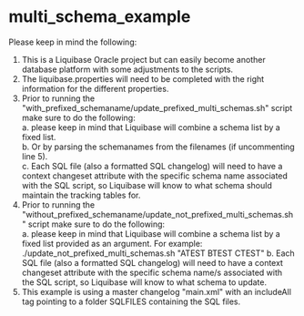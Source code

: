 # multi_schema_example
Please keep in mind the following:
1. This is a Liquibase Oracle project but can easily become another database platform with some adjustments to the scripts.
2. The liquibase.properties will need to be completed with the right information for the different properties.
3. Prior to running the "with_prefixed_schemaname/update_prefixed_multi_schemas.sh" script make sure to do the following:<br />
  a. please keep in mind that Liquibase will combine a schema list by a fixed list.<br />
  b. Or by parsing the schemanames from the filenames (if uncommenting line 5).<br />
  c. Each SQL file (also a formatted SQL changelog) will need to have a context changeset attribute with the specific schema name associated with the SQL script, so    Liquibase will know to what schema should maintain the tracking tables for.
4. Prior to running the "without_prefixed_schemaname/update_not_prefixed_multi_schemas.sh" script make sure to do the following:<br />
  a. please keep in mind that Liquibase will combine a schema list by a fixed list provided as an argument.  For example: ./update_not_prefixed_multi_schemas.sh "ATEST BTEST CTEST"
  b. Each SQL file (also a formatted SQL changelog) will need to have a context changeset attribute with the specific schema name/s associated with the SQL script, so Liquibase will know to what schema to update.
5. This example is using a master changelog "main.xml" with an includeAll tag pointing to a folder SQLFILES containing the SQL files.<br />
